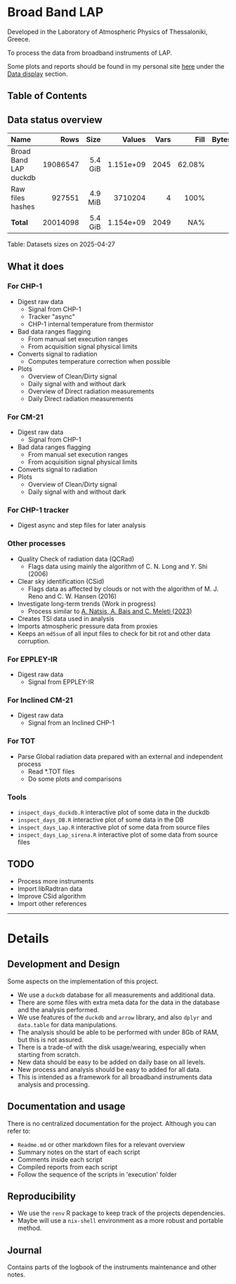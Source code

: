 
# Broad Band LAP

Developed in the Laboratory of Atmospheric Physics of Thessaloniki, Greece.

To process the data from broadband instruments of LAP.

Some plots and reports should be found in my personal site [here](https://thanasisn.github.io/)
under the [Data display](https://thanasisn.github.io/data_display.html) section.


## Table of Contents

<!--ts-->


<!-- Created by https://github.com/ekalinin/github-markdown-toc -->
<!-- Added by: athan, at: Sun Apr 27 04:47:44 UTC 2025 -->

<!--te-->


## Data status overview




| Name                  |     Rows |    Size |    Values | Vars |   Fill | Bytes/Value |
|:----------------------|---------:|--------:|----------:|-----:|-------:|------------:|
| Broad Band LAP duckdb | 19086547 | 5.4 GiB | 1.151e+09 | 2045 | 62.08% |        5.02 |
| Raw files hashes      |   927551 | 4.9 MiB |   3710204 |    4 |   100% |        1.39 |
| **Total**             | 20014098 | 5.4 GiB | 1.154e+09 | 2049 |    NA% |        5.01 |

Table: Datasets sizes on 2025-04-27



## What it does

### For CHP-1

- Digest raw data
  - Signal from CHP-1
  - Tracker "async" 
  - CHP-1 internal temperature from thermistor
- Bad data ranges flagging
  - From manual set execution ranges
  - From acquisition signal physical limits
- Converts signal to radiation
  - Computes temperature correction when possible
- Plots
  - Overview of Clean/Dirty signal
  - Daily signal with and without dark
  - Overview of Direct radiation measurements
  - Daily Direct radiation measurements


### For CM-21

- Digest raw data
  - Signal from CHP-1
- Bad data ranges flagging
  - From manual set execution ranges
  - From acquisition signal physical limits
- Converts signal to radiation
- Plots
  - Overview of Clean/Dirty signal
  - Daily signal with and without dark


### For CHP-1 tracker

 - Digest async and step files for later analysis


### Other processes

- Quality Check of radiation data (QCRad)
  - Flags data using mainly the algorithm of C. N. Long and Y. Shi (2006)
- Clear sky identification (CSid)
  - Flags data as affected by clouds or not with the algorithm of M. J. Reno and C.
    W. Hansen (2016)
- Investigate long-term trends (Work in progress)
  - Process similar to [A. Natsis, A. Bais and C. Meleti (2023)](https://www.mdpi.com/2076-3417/14/1/252)
- Creates TSI data used in analysis
- Imports atmospheric pressure data from proxies
- Keeps an `md5sum` of all input files to check for bit rot and other data corruption.

### For EPPLEY-IR

- Digest raw data
  - Signal from EPPLEY-IR


### For Inclined CM-21

- Digest raw data
  - Signal from an Inclined CHP-1


### For TOT

- Parse Global radiation data prepared with an external and independent process
  - Read *.TOT files
  - Do some plots and comparisons


### Tools

- `inspect_days_duckdb.R`  interactive plot of some data in the duckdb
- `inspect_days_DB.R`  interactive plot of some data in the DB
- `inspect_days_Lap.R` interactive plot of some data from source files
- `inspect_days_Lap_sirena.R` interactive plot of some data from source files


## TODO

- Process more instruments
- Import libRadtran data
- Improve CSid algorithm
- Import other references

----------------------

# Details

## Development and Design

Some aspects on the implementation of this project.

- We use a `duckdb` database for all measurements and additional data.
- There are some files with extra meta data for the data in the database and the
  analysis performed.
- We use features of the `duckdb` and `arrow` library, and also `dplyr` and
  `data.table` for data manipulations.
- The analysis should be able to be performed with under 8Gb of RAM, but this is not
  assured.
- There is a trade-of with the disk usage/wearing, especially when starting from
  scratch.
- New data should be easy to be added on daily base on all levels.
- New process and analysis should be easy to added for all data.
- This is intended as a framework for all broadband instruments data analysis and
  processing.

## Documentation and usage

There is no centralized documentation for the project. Although you can refer to:

- `Readme.md` or other markdown files for a relevant overview
- Summary notes on the start of each script
- Comments inside each script
- Compiled reports from each script
- Follow the sequence of the scripts in 'execution' folder


## Reproducibility

- We use the `renv` R package to keep track of the projects dependencies.
- Maybe will use a `nix-shell` environment as a more robust and portable method.


## Journal

Contains parts of the logbook of the instruments maintenance and other notes.

